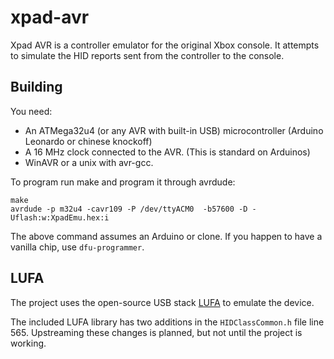 # xpad-avr

Xpad AVR is a controller emulator for the original Xbox console. 
It attempts to simulate the HID reports sent from the controller to the console.

## Building

You need:

* An ATMega32u4 (or any AVR with built-in USB) microcontroller (Arduino Leonardo or chinese knockoff)
* A 16 MHz clock connected to the AVR. (This is standard on Arduinos)
* WinAVR or a unix with avr-gcc.

To program run make and program it through avrdude:

    make
    avrdude -p m32u4 -cavr109 -P /dev/ttyACM0  -b57600 -D -Uflash:w:XpadEmu.hex:i

The above command assumes an Arduino or clone. If you happen to have a vanilla chip, use `dfu-programmer`.


## LUFA 

The project uses the open-source USB stack [LUFA](http://www.github.com/abcminiuser/lufa/) to emulate the device. 

The included LUFA library has two additions in the `HIDClassCommon.h` file line 565. Upstreaming these changes is planned, but not until the project is working.